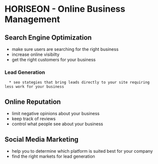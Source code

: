 # HORISEON - Online Business Management
  ## Search Engine Optimization

   * make sure users are searching for the right   business
   * increase online visibilty
   * get the right customers for your business

  ### Lead Generation

      * seo stategies that bring leads directly to your site requiring less work for your business

  ## Online Reputation

   * limit negative opinions about your business
   * keep track of reviews
   * control what people see about your business

  ## Social Media Marketing

   * help you to determine which platform is suited best for your company
   * find the right markets for lead generation

   

    





